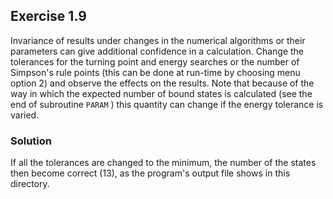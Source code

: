 ## Exercise 1.9

Invariance of results under changes in the numerical algorithms or their parameters can give additional confidence in a calculation. Change the tolerances for the turning point and energy searches or the number of Simpson's rule points (this can be done at run-time by choosing menu option 2) and observe the effects on the results. Note that because of the way in which the expected number of bound states is calculated (see the end of subroutine `PARAM` ) this quantity can change if the energy tolerance is varied.

### Solution

If all the tolerances are changed to the minimum, the number of the states then become correct (13), as the program's output file shows in this directory.
